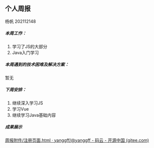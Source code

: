 ## 个人周报

杨帆 202112148

##### 本周工作：

1. 学习了JS的大部分
2. Java入门学习

##### 本周遇到的技术困难及解决方案：

暂无

##### 下周安排：

1. 继续深入学习JS
2. 学习Vue
3. 继续学习Java基础内容

##### 成果展示

[周报附件/注册页面.html · yanggff/@yanggff - 码云 - 开源中国 (gitee.com)](https://gitee.com/yanggff/yanggff/blob/master/周报附件/注册页面.html)